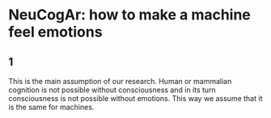 # NeuCogAr: how to make a machine feel emotions

## 1
This is the main assumption of our research.
Human or mammalian cognition is not possible without consciousness and in its turn consciousness is not possible without emotions. This way we assume that it is the same for machines. 
